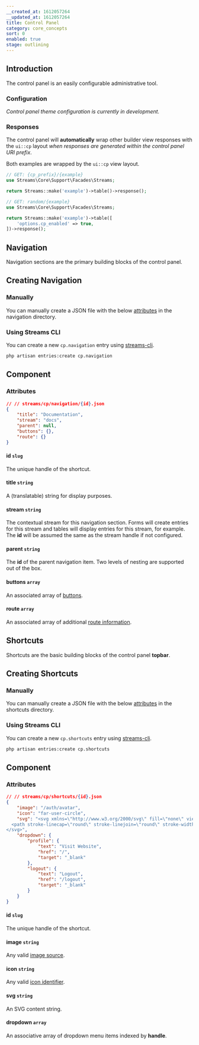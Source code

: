 ```yaml
---
__created_at: 1612057264
__updated_at: 1612057264
title: Control Panel
category: core_concepts
sort: 0
enabled: true
stage: outlining
---
```


## Introduction

The control panel is an easily configurable administrative tool.

### Configuration

*Control panel theme configuration is currently in development.*

### Responses

The control panel will **automatically** wrap other builder view responses with the `ui::cp` layout *when responses are generated within the control panel URI prefix*.

Both examples are wrapped by the `ui::cp` view layout.

```php
// GET: {cp_prefix}/{example}
use Streams\Core\Support\Facades\Streams;

return Streams::make('example')->table()->response();
```

```php
// GET: random/{example}
use Streams\Core\Support\Facades\Streams;

return Streams::make('example')->table([
    'options.cp_enabled' => true,
])->response();
```


## Navigation

Navigation sections are the primary building blocks of the control panel.

## Creating Navigation

### Manually

You can manually create a JSON file with the below [attributes](#attributes) in the navigation directory.

### Using Streams CLI

You can create a new `cp.navigation` entry using [streams-cli](../cli/introduction).

```bash
php artisan entries:create cp.navigation
```

## Component

### Attributes

```json
// // streams/cp/navigation/{id}.json
{
    "title": "Documentation",
    "stream": "docs",
    "parent": null,
    "buttons": {},
    "route": {}
}
```

#### id `slug`

The unique handle of the shortcut.

#### title `string`

A (translatable) string for display purposes.

#### stream `string`

The contextual stream for this navigation section. Forms will create entries for this stream and tables will display entries for this stream, for example. The **id** will be assumed the same as the stream handle if not configured.

#### parent `string`

The **id** of the parent navigation item. Two levels of nesting are supported out of the box.

#### buttons `array`

An associated array of [buttons](buttons).

#### route `array`

An associated array of additional [route information](../core/routing).



## Shortcuts

Shortcuts are the basic building blocks of the control panel **topbar**.

## Creating Shortcuts

### Manually

You can manually create a JSON file with the below [attributes](#attributes) in the shortcuts directory.

### Using Streams CLI

You can create a new `cp.shortcuts` entry using [streams-cli](../cli/introduction).

```bash
php artisan entries:create cp.shortcuts
```

## Component

### Attributes

```json
// // streams/cp/shortcuts/{id}.json
{
    "image": "/auth/avatar",
    "icon": "far-user-circle",
    "svg": "<svg xmlns=\"http://www.w3.org/2000/svg\" fill=\"none\" viewBox=\"0 0 24 24\" stroke=\"currentColor\">
  <path stroke-linecap=\"round\" stroke-linejoin=\"round\" stroke-width=\"2\" d=\"M5.121 17.804A13.937 13.937 0 0112 16c2.5 0 4.847.655 6.879 1.804M15 10a3 3 0 11-6 0 3 3 0 016 0zm6 2a9 9 0 11-18 0 9 9 0 0118 0z\" />
</svg>",
    "dropdown": {
        "profile": {
            "text": "Visit Website",
            "href": "/",
            "target": "_blank"
        },
        "logout": {
            "text": "Logout",
            "href": "/logout",
            "target": "_blank"
        }
    }
}
```

#### id `slug`

The unique handle of the shortcut.

#### image `string`

Any valid [image source](../core/images#image-sources).

#### icon `string`

Any valid [icon identifier](icons).

#### svg `string`

An SVG content string.

#### dropdown `array`

An associative array of dropdown menu items indexed by **handle**.
